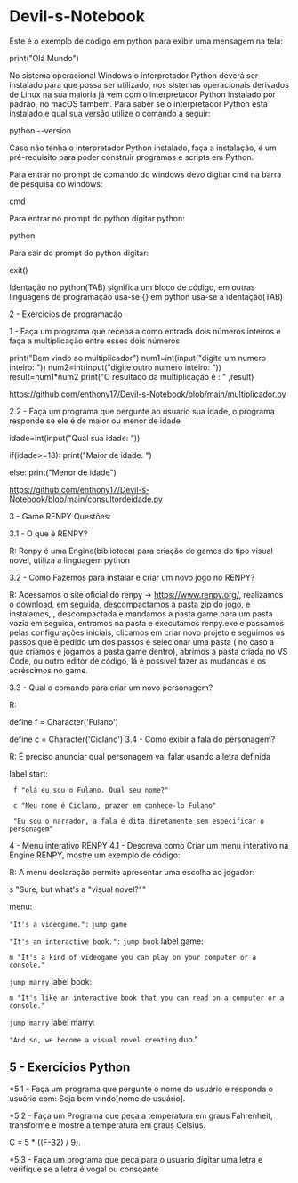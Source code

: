 # Devil-s-Notebook

Este é o exemplo de código em python para exibir uma mensagem na tela:

print("Olá Mundo")

No sistema operacional Windows o interpretador Python deverá ser instalado para que possa ser utilizado, nos sistemas operacionais derivados de Linux na sua maioria já vem com o interpretador Python instalado por padrão, no macOS também. Para saber se o interpretador Python está instalado e qual sua versão utilize o comando a seguir:

python --version 

Caso não tenha o interpretador Python instalado, faça a instalação, é um pré-requisito para poder construir programas e scripts em Python.

Para entrar no prompt de comando do windows devo digitar cmd na barra de pesquisa do windows:

cmd

Para entrar no prompt do python digitar python:

python

Para sair do prompt do python digitar:

exit()

Identação no python(TAB) significa um bloco de código, em outras linguagens de programação usa-se {} em python usa-se a identação(TAB)

2 - Exercicios de programação

1 - Faça um programa que receba a como entrada dois números inteiros e faça a multiplicação entre esses dois números 

print("Bem vindo ao multiplicador")
num1=int(input("digite um numero inteiro: "))
num2=int(input("digite outro numero inteiro: "))
result=num1*num2
print("O resultado da multiplicação é : " ,result)

https://github.com/enthony17/Devil-s-Notebook/blob/main/multiplicador.py

2.2 - Faça um programa que pergunte ao usuario sua idade, o programa responde se ele é de maior ou menor de idade


idade=int(input("Qual sua idade: "))

if(idade>=18):
    print("Maior de idade. ")


else:
    print("Menor de idade")
    
https://github.com/enthony17/Devil-s-Notebook/blob/main/consultordeidade.py


3 - Game RENPY
Questões:

3.1 - O que é RENPY?

R: Renpy é uma Engine(biblioteca) para criação de games do tipo visual novel, utiliza a linguagem python

3.2 - Como Fazemos para instalar e criar um novo jogo no RENPY?

R: Acessamos o site oficial do renpy -> https://www.renpy.org/, realizamos o download, em seguida, descompactamos a pasta zip do jogo, e instalamos, , descompactada e mandamos a pasta game para um pasta vazia em seguida, entramos na pasta e executamos renpy.exe e passamos pelas configurações iniciais, clicamos em criar novo projeto e seguimos os passos que é pedido um dos passos é selecionar uma pasta ( no caso a que criamos e jogamos a pasta game dentro), abrimos a pasta criada no VS Code, ou outro editor de código, lá é possível fazer as mudanças e os acréscimos no game.

3.3 - Qual o comando para criar um novo personagem?

R:

 define f = Character('Fulano')

 define c = Character('Ciclano')
3.4 - Como exibir a fala do personagem?

R: É preciso anunciar qual personagem vai falar usando a letra definida

 label start:

     f "olá eu sou o Fulano. Qual seu nome?"

     c "Meu nome é Ciclano, prazer em conhece-lo Fulano"

     "Eu sou o narrador, a fala é dita diretamente sem especificar o personagem"
4 - Menu interativo RENPY
4.1 - Descreva como Criar um menu interativo na Engine RENPY, mostre um exemplo de código:

R: A menu declaração permite apresentar uma escolha ao jogador:

s "Sure, but what's a "visual novel?""

menu:

`"It's a videogame.":`
    `jump game`

`"It's an interactive book.":`
    `jump book`
label game:

`m "It's a kind of videogame you can play on your computer or a console."`

`jump marry`
label book:

`m "It's like an interactive book that you can read on a computer or a console."`

`jump marry`
label marry:

`"And so, we become a visual novel creating` duo."

## 5 - Exercícios Python
*5.1 - Faça um programa que pergunte o nome do usuário e responda o usuário com: Seja bem vindo[nome do usuário].

*5.2 - Faça um Programa que peça a temperatura em graus Fahrenheit, transforme e mostre a temperatura em graus Celsius.

C = 5 * ((F-32) / 9).

*5.3 - Faça um programa que peça para o usuario digitar uma letra e verifique se a letra é vogal ou consoante
